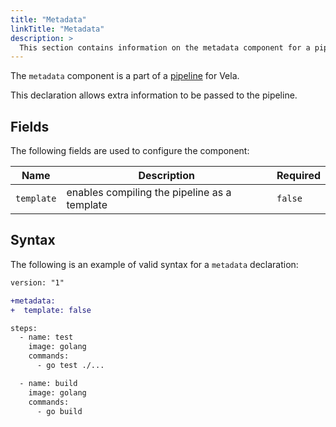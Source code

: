 ```yaml
---
title: "Metadata"
linkTitle: "Metadata"
description: >
  This section contains information on the metadata component for a pipeline.
---
```


The `metadata` component is a part of a [pipeline](/docs/concepts/pipeline/) for Vela.

This declaration allows extra information to be passed to the pipeline.

## Fields

The following fields are used to configure the component:

| Name       | Description                                  | Required |
| ---------- | -------------------------------------------- | -------- |
| `template` | enables compiling the pipeline as a template | `false`  |

## Syntax

The following is an example of valid syntax for a `metadata` declaration:

```diff
version: "1"

+metadata:
+  template: false

steps:
  - name: test
    image: golang
    commands:
      - go test ./...

  - name: build
    image: golang
    commands:
      - go build
```
